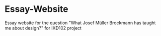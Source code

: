 # Essay-Website
Essay website for the question "What Josef Müller Brockmann has taught me about design?" for IXD102 project
